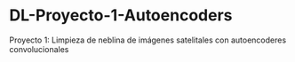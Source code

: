 # DL-Proyecto-1-Autoencoders
Proyecto 1: Limpieza de neblina de imágenes satelitales con autoencoderes convolucionales
